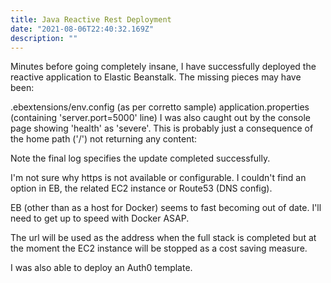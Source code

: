 ```yaml
---
title: Java Reactive Rest Deployment
date: "2021-08-06T22:40:32.169Z"
description: ""
---
```



Minutes before going completely insane, I have successfully deployed the reactive application to Elastic Beanstalk. The missing pieces may have been:

.ebextensions/env.config (as per corretto sample)
application.properties  (containing 'server.port=5000' line)
I was also caught out by the console page showing 'health' as 'severe'. This is probably just a consequence of the home path ('/') not returning any content:


Note the final log specifies the update completed successfully.

I'm not sure why https is not available or configurable. I couldn't find an option in EB, the related EC2 instance or Route53 (DNS config).

EB (other than as a host for Docker) seems to fast becoming out of date. I'll need to get up to speed with Docker ASAP.


The url will be used as the address when the full stack is completed but at the moment the EC2 instance will be stopped as a cost saving measure. 

I was also able to deploy an Auth0 template.

 